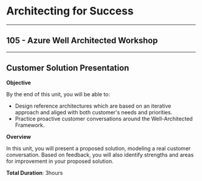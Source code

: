 # Architecting for Success

---

## 105 - Azure Well Architected Workshop

---

## Customer Solution Presentation

**Objective**

By the end of this unit, you will be able to:
* Design reference architectures which are based on an iterative approach and aliged with both customer's needs and priorities.
* Practice proactive customer conversations around the Well-Architected Framework.

**Overview**

In this unit, you will present a proposed solution, modeling a real customer conversation. Based on feedback, you will also identify strengths and areas for improvement in your proposed solution.

**Total Duration**: 3hours
